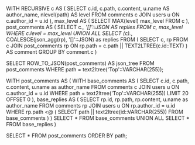 WITH RECURSIVE c AS (
	SELECT 
		c.id, c.path, c.content, u.name AS author_name, nlevel(path) AS level
	FROM
		comments c
	JOIN users u
		ON c.author_id = u.id
), max_level AS (
	SELECT MAX(level) max_level FROM c
), post_comments AS (
	SELECT
		c.*,
		'[]'::JSON AS replies
	FROM c, max_level
	WHERE c.level = max_level
	UNION ALL
	SELECT
		(c).*,
		COALESCE(json_agg(rp), '[]'::JSON) as replies
	FROM (
		SELECT c, rp
		FROM c
		JOIN post_comments rp 
		ON rp.path = c.path || TEXT2LTREE(c.id::TEXT)
	) AS comment
	GROUP BY comment.c
)

SELECT ROW_TO_JSON(post_comments) AS json_tree FROM post_comments WHERE path = text2ltree('Top'::VARCHAR(255));

WITH post_comments AS (
	WITH base_comments AS (
		SELECT 
			c.id, c.path, c.content, u.name as author_name
		FROM 
			comments c
		JOIN users u
			ON c.author_id = u.id
		WHERE path = text2ltree('Top'::VARCHAR(255))
		LIMIT 20
		OFFSET 0
	), base_replies AS (
		SELECT 
			rp.id, rp.path, rp.content, u.name as author_name
		FROM 
			comments rp
		JOIN users u 
			ON rp.author_id = u.id
		WHERE rp.path <@ (
			SELECT path || text2ltree(id::VARCHAR(255))
			FROM base_comments
		)
	)
	SELECT * FROM base_comments
	UNION ALL
	SELECT * FROM base_replies
)

SELECT * FROM post_comments ORDER BY path;